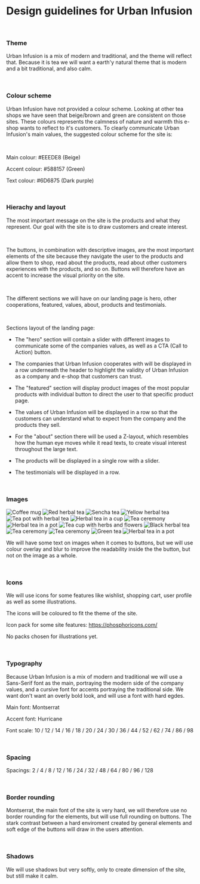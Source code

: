 # Design guidelines for Urban Infusion

<br>

### Theme

Urban Infusion is a mix of modern and traditional, and the theme will reflect that. Because it is tea we will want a earth'y natural theme that is modern and a bit traditional, and also calm.

<br>

### Colour scheme

Urban Infusion have not provided a colour scheme. Looking at other tea shops we have seen that beige/brown and green are consistent on those sites. These colours represents the calmness of nature and warmth this e-shop wants to reflect to it's customers. To clearly communicate Urban Infusion's main values, the suggested colour scheme for the site is:

<br>

Main colour: #EEEDE8 (Beige)

Accent colour: #588157 (Green)

Text colour: #6D6875 (Dark purple)

<br>

### Hierachy and layout

The most important message on the site is the products and what they represent. Our goal with the site is to draw customers and create interest.

<br>

The buttons, in combination with descriptive images, are the most important elements of the site because they navigate the user to the products and allow them to shop, read about the products, read about other customers experiences with the products, and so on. Buttons will therefore have an accent to increase the visual priority on the site. 

<br>

The different sections we will have on our landing page is hero, other cooperations, featured, values, about, products and testimonials.

<br>

Sections layout of the landing page:

- The "hero" section will contain a slider with different images to communicate some of the companies values, as well as a CTA (Call to Action) button.

- The companies that Urban Infusion cooperates with will be displayed in a row underneath the header to highlight the validity of Urban Infusion as a company and e-shop that customers can trust.

- The "featured" section will display product images of the most popular products with individual button to direct the user to that specific product page.

- The values of Urban Infusion will be displayed in a row so that the customers can understand what to expect from the company and the products they sell.

- For the "about" section there will be used a Z-layout, which resembles how the human eye moves while it read texts, to create visual interest throughout the large text.

- The products will be displayed in a single row with a slider.

- The testimonials will be displayed in a row.

<br>

### Images

![Coffee mug](https://images.unsplash.com/photo-1518358246973-95637f1df901?ixlib=rb-1.2.1&ixid=MnwxMjA3fDB8MHxwaG90by1wYWdlfHx8fGVufDB8fHx8&auto=format&fit=crop&w=200&q=80)
![Red herbal tea](https://images.pexels.com/photos/7366372/pexels-photo-7366372.jpeg?auto=compress&cs=tinysrgb&dpr=2&w=100)
![Sencha tea](https://images.pexels.com/photos/5946651/pexels-photo-5946651.jpeg?auto=compress&cs=tinysrgb&dpr=2&w=100)
![Yellow herbal tea](https://images.pexels.com/photos/3604314/pexels-photo-3604314.jpeg?auto=compress&cs=tinysrgb&dpr=2&w=100)
![Tea pot with herbal tea](https://images.unsplash.com/photo-1615205597144-5c7c885291d2?ixlib=rb-1.2.1&ixid=MnwxMjA3fDB8MHxzZWFyY2h8Mnx8aGVyYmFsJTIwdGVhfGVufDB8fDB8fA%3D%3D&auto=format&fit=crop&w=200&q=60)
![Herbal tea in a cup](https://images.unsplash.com/photo-1576092768241-dec231879fc3?ixlib=rb-1.2.1&ixid=MnwxMjA3fDB8MHxzZWFyY2h8MTV8fGhlcmJhbCUyMHRlYXxlbnwwfHwwfHw%3D&auto=format&fit=crop&w=200&q=60)
![Tea ceremony](https://images.unsplash.com/photo-1577016029703-cc22a7c0c28c?ixlib=rb-1.2.1&ixid=MnwxMjA3fDB8MHxzZWFyY2h8MTcyfHxoZXJiYWwlMjB0ZWF8ZW58MHx8MHx8&auto=format&fit=crop&w=200&q=60)
![Herbal tea in a pot](https://images.unsplash.com/photo-1547825407-2d060104b7f8?ixlib=rb-1.2.1&ixid=MnwxMjA3fDB8MHxzZWFyY2h8MjF8fGhlcmJhbCUyMHRlYXxlbnwwfHwwfHw%3D&auto=format&fit=crop&w=200&q=60)
![Tea cup with herbs and flowers](https://images.unsplash.com/photo-1514733670139-4d87a1941d55?ixlib=rb-1.2.1&ixid=MnwxMjA3fDB8MHxzZWFyY2h8MXx8aGVyYmFsJTIwdGVhfGVufDB8fDB8fA%3D%3D&auto=format&fit=crop&w=200&q=60)
![Black herbal tea](https://images.unsplash.com/photo-1597498431021-8a955ef92727?ixlib=rb-1.2.1&ixid=MnwxMjA3fDB8MHxzZWFyY2h8MTM1fHxoZXJiYWwlMjB0ZWF8ZW58MHx8MHx8&auto=format&fit=crop&w=200&q=60)
![Tea ceremony](https://images.unsplash.com/photo-1601831753677-01f960be19eb?ixlib=rb-1.2.1&ixid=MnwxMjA3fDB8MHxwcm9maWxlLXBhZ2V8MXx8fGVufDB8fHx8&auto=format&fit=crop&w=200&q=60)
![Tea ceremony](https://images.unsplash.com/photo-1587834323138-befbf2c33797?ixlib=rb-1.2.1&ixid=MnwxMjA3fDB8MHxwcm9maWxlLXBhZ2V8MTF8fHxlbnwwfHx8fA%3D%3D&auto=format&fit=crop&w=200&q=60)
![Green tea](https://images.pexels.com/photos/1793035/pexels-photo-1793035.jpeg?auto=compress&cs=tinysrgb&dpr=2&w=100)
![Herbal tea in a pot](https://images.unsplash.com/photo-1602603412313-ab713536e288?ixlib=rb-1.2.1&ixid=MnwxMjA3fDB8MHxzZWFyY2h8Mzh8fGhlcmJhbCUyMHRlYXxlbnwwfHwwfHw%3D&auto=format&fit=crop&w=200&q=60)

We will have some text on images when it comes to buttons, but we will use colour overlay and blur to improve the readability inside the the button, but not on the image as a whole.

<br>

### Icons

We will use icons for some features like wishlist, shopping cart, user profile as well as some illustrations.

The icons will be coloured to fit the theme of the site.

Icon pack for some site features: https://phosphoricons.com/

No packs chosen for illustrations yet.

<br>

### Typography

Because Urban Infusion is a mix of modern and traditional we will use a Sans-Serif font as the main, portraying the modern side of the company values, and a cursive font for accents portraying the traditional side. We want don't want an overly bold look, and will use a font with hard egdes.

Main font: Montserrat

Accent font: Hurricane

Font scale: 10 / 12 / 14 / 16 / 18 / 20 / 24 / 30 / 36 / 44 / 52 / 62 / 74 / 86 / 98

<br>

### Spacing

Spacings: 2 / 4 / 8 / 12 / 16 / 24 / 32 / 48 / 64 / 80 / 96 / 128

<br>

### Border rounding

Montserrat, the main font of the site is very hard, we will therefore use no border rounding for the elements, but will use full rounding on buttons. The stark contrast between a hard enviroment created by general elements and soft edge of the buttons will draw in the users attention.

<br>

### Shadows

We will use shadows but very softly, only to create dimension of the site, but still make it calm.
